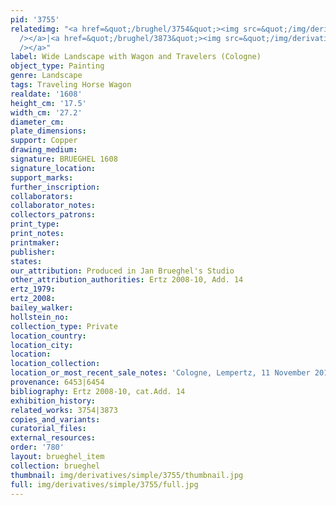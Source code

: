 ```yaml
---
pid: '3755'
relatedimg: "<a href=&quot;/brughel/3754&quot;><img src=&quot;/img/derivatives/simple/3754/thumbnail.jpg&quot;
  /></a>|<a href=&quot;/brughel/3873&quot;><img src=&quot;/img/derivatives/simple/3873/thumbnail.jpg&quot;
  /></a>"
label: Wide Landscape with Wagon and Travelers (Cologne)
object_type: Painting
genre: Landscape
tags: Traveling Horse Wagon
realdate: '1608'
height_cm: '17.5'
width_cm: '27.2'
diameter_cm: 
plate_dimensions: 
support: Copper
drawing_medium: 
signature: BRUEGHEL 1608
signature_location: 
support_marks: 
further_inscription: 
collaborators: 
collaborator_notes: 
collectors_patrons: 
print_type: 
print_notes: 
printmaker: 
publisher: 
states: 
our_attribution: Produced in Jan Brueghel's Studio
other_attribution_authorities: Ertz 2008-10, Add. 14
ertz_1979: 
ertz_2008: 
bailey_walker: 
hollstein_no: 
collection_type: Private
location_country: 
location_city: 
location: 
location_collection: 
location_or_most_recent_sale_notes: 'Cologne, Lempertz, 11 November 2010, lot #1034'
provenance: 6453|6454
bibliography: Ertz 2008-10, cat.Add. 14
exhibition_history: 
related_works: 3754|3873
copies_and_variants: 
curatorial_files: 
external_resources: 
order: '780'
layout: brueghel_item
collection: brueghel
thumbnail: img/derivatives/simple/3755/thumbnail.jpg
full: img/derivatives/simple/3755/full.jpg
---
```

